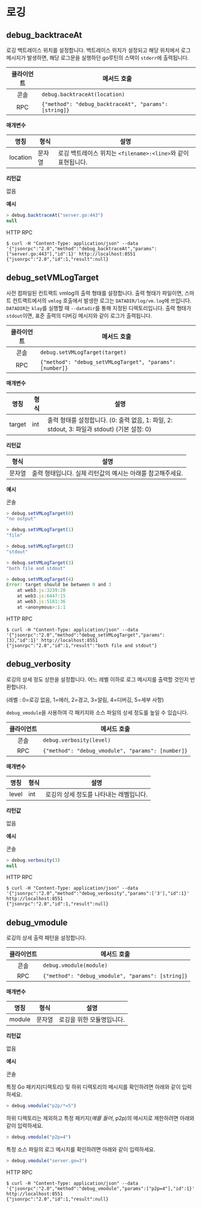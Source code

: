 # 로깅

## debug_backtraceAt

로깅 백트레이스 위치를 설정합니다. 백트레이스 위치가 설정되고 해당 위치에서 로그 메시지가 발생하면, 해당 로그문을 실행하던 go루틴의 스택이 `stderr`에 출력됩니다.

| 클라이언트 | 메서드 호출                                                |
|:-----:| ----------------------------------------------------- |
|  콘솔   | `debug.backtraceAt(location)`                         |
|  RPC  | `{"method": "debug_backtraceAt", "params": [string]}` |

**매개변수**

| 명칭       | 형식  | 설명                                                      |
| -------- | --- | ------------------------------------------------------- |
| location | 문자열 | 로깅 백트레이스 위치는 `<filename>:<line>`와 같이 표현됩니다. |

**리턴값**

없음

**예시**

``` javascript
> debug.backtraceAt("server.go:443")
null
```

HTTP RPC

```shell
$ curl -H "Content-Type: application/json" --data '{"jsonrpc":"2.0","method":"debug_backtraceAt","params":["server.go:443"],"id":1}' http://localhost:8551
{"jsonrpc":"2.0","id":1,"result":null}
```


## debug_setVMLogTarget

사전 컴파일된 컨트랙트 vmlog의 출력 형태를 설정합니다.  출력 형태가 파일이면, 스마트 컨트랙트에서의 `vmlog` 호출에서 발생한 로그는 `DATADIR/log/vm.log`에 쓰입니다.  `DATADIR`는 `klay`를 실행할 때 `--datadir`를 통해 지정된 디렉토리입니다.  출력 형태가 `stdout`이면, 표준 출력의 디버깅 메시지와 같이 로그가 출력됩니다.

| 클라이언트 | 메서드 호출                                                   |
|:-----:| -------------------------------------------------------- |
|  콘솔   | `debug.setVMLogTarget(target)`                           |
|  RPC  | `{"method": "debug_setVMLogTarget", "params": [number]}` |

**매개변수**

| 명칭     | 형식  | 설명                                                                   |
| ------ | --- | -------------------------------------------------------------------- |
| target | int | 출력 형태를 설정합니다. (0: 출력 없음, 1: 파일, 2: stdout, 3: 파일과 stdout) (기본 설정: 0) |

**리턴값**

| 형식  | 설명                                 |
| --- | ---------------------------------- |
| 문자열 | 출력 형태입니다.  실제 리턴값의 예시는 아래를 참고해주세요. |

**예시**

콘솔
```javascript
> debug.setVMLogTarget(0)
"no output"

> debug.setVMLogTarget(1)
"file"

> debug.setVMLogTarget(2)
"stdout"

> debug.setVMLogTarget(3)
"both file and stdout"

> debug.setVMLogTarget(4)
Error: target should be between 0 and 3
    at web3.js:3239:20
    at web3.js:6447:15
    at web3.js:5181:36
    at <anonymous>:1:1
```
HTTP RPC
```shell
$ curl -H "Content-Type: application/json" --data '{"jsonrpc":"2.0","method":"debug_setVMLogTarget","params":[3],"id":1}' http://localhost:8551
{"jsonrpc":"2.0","id":1,"result":"both file and stdout"}
```


## debug_verbosity

로깅의 상세 정도 상한을 설정합니다. 어느 레벨 이하로 로그 메시지를 출력할 것인지 반환합니다.

(레벨 :  0=로깅 없음, 1=에러, 2=경고, 3=알림, 4=디버깅, 5=세부 사항)

`debug_vmodule`을 사용하여 각 패키지와 소스 파일의 상세 정도를 높일 수 있습니다.

| 클라이언트 | 메서드 호출                                            |
|:-----:| ------------------------------------------------- |
|  콘솔   | `debug.verbosity(level)`                          |
|  RPC  | `{"method": "debug_vmodule", "params": [number]}` |

**매개변수**

| 명칭    | 형식  | 설명                     |
| ----- | --- | ---------------------- |
| level | int | 로깅의 상세 정도를 나타내는 레벨입니다. |

**리턴값**

없음

**예시**

콘솔
```javascript
> debug.verbosity(3)
null
```
HTTP RPC
```shell
$ curl -H "Content-Type: application/json" --data '{"jsonrpc":"2.0","method":"debug_verbosity","params":['3'],"id":1}' http://localhost:8551
{"jsonrpc":"2.0","id":1,"result":null}
```


## debug_vmodule

로깅의 상세 출력 패턴을 설정합니다.

| 클라이언트 | 메서드 호출                                            |
|:-----:| ------------------------------------------------- |
|  콘솔   | `debug.vmodule(module)`                           |
|  RPC  | `{"method": "debug_vmodule", "params": [string]}` |

**매개변수**

| 명칭     | 형식  | 설명             |
| ------ | --- | -------------- |
| module | 문자열 | 로깅을 위한 모듈명입니다. |

**리턴값**

없음

**예시**

콘솔

특정 Go 패키지(디렉토리) 및 하위 디렉토리의 메시지를 확인하려면 아래와 같이 입력하세요.

```javascript
> debug.vmodule("p2p/*=5")
```

하위 디렉토리는 제외하고 특정 패키지(*예를 들어*, p2p)의 메시지로 제한하려면 아래와 같이 입력하세요.

```javascript
> debug.vmodule("p2p=4")
```

특정 소스 파일의 로그 메시지를 확인하려면 아래와 같이 입력하세요.

```javascript
> debug.vmodule("server.go=3")
```

HTTP RPC

```shell
$ curl -H "Content-Type: application/json" --data '{"jsonrpc":"2.0","method":"debug_vmodule","params":["p2p=4"],"id":1}' http://localhost:8551
{"jsonrpc":"2.0","id":1,"result":null}
```

